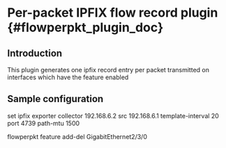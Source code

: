 Per-packet IPFIX flow record plugin    {#flowperpkt_plugin_doc}
===================================

## Introduction

This plugin generates one ipfix record entry per packet transmitted
on interfaces which have the feature enabled

## Sample configuration

set ipfix exporter collector 192.168.6.2 src 192.168.6.1 template-interval 20 port 4739 path-mtu 1500

flowperpkt feature add-del GigabitEthernet2/3/0
